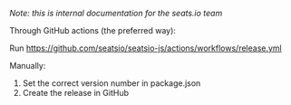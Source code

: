 *Note: this is internal documentation for the seats.io team*

Through GitHub actions (the preferred way):

Run https://github.com/seatsio/seatsio-js/actions/workflows/release.yml

Manually:

1) Set the correct version number in package.json
2) Create the release in GitHub
